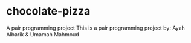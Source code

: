# chocolate-pizza
A pair programming project 
This is a pair programming project by: Ayah Albarik & Umamah Mahmoud
